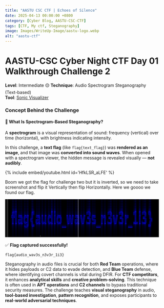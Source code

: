 ```yaml
---
title: "AASTU CSC CTF | Echoes of Silence"
date: 2025-04-13 00:00:00 +0800
category: [Cyber Blog, AASTU-CSC-CTF]
tags: [CTF, My ctf, Steganography]
image: Images/WriteUp-Image/aastu-logo.webp
alt: "aastu-ctf"
---
```

# AASTU-CSC Cyber Night CTF Day 01 Walkthrough Challenge 2

**Level**: Intermediate  🟡
**Technique**: Audio Spectrogram Steganography (Text-based)  
**Tool**: [Sonic Visualizer](https://www.sonicvisualiser.org/)

### Concept Behind the Challenge

#### 🎵 What Is Spectrogram-Based Steganography?

A **spectrogram** is a visual representation of sound: frequency (vertical) over time (horizontal), with brightness indicating intensity.

In this challenge, a **text flag** (like `flag{text_flag}`) was **rendered as an image**, and that image was **converted into sound waves**. When opened with a spectrogram viewer, the hidden message is revealed visually — **not audibly**.

{% include embed/youtube.html id='HfkLSR_aLFE' %}

Boom we got the flag for challenge two but it is inverted, so we need to take screenshot and flip it Vertically then flip Horizontally. Here we goooo we found our flag.

![flag1](Images/WriteUp-Image/flag1.png)

✅ **Flag captured successfully!**

```sh
flag{audio_wav3s_n3v3r_1i3}
```

Steganography in audio files is crucial for both **Red Team** operations, where it hides payloads or C2 data to evade detection, and **Blue Team** defense, where identifying covert channels is vital during DFIR. For **CTF competitors**, it enhances **analytical skills** and **creative problem-solving**. This technique is often used in **APT operations** and **C2 channels** to bypass traditional security measures. The challenge teaches **visual steganography** in audio, **tool-based investigation**, **pattern recognition**, and exposes participants to **real-world adversarial techniques**.
